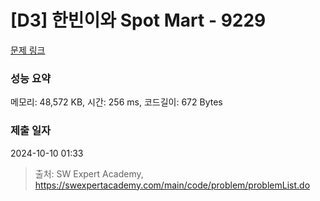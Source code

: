 # [D3] 한빈이와 Spot Mart - 9229 

[문제 링크](https://swexpertacademy.com/main/code/problem/problemDetail.do?contestProbId=AW8Wj7cqbY0DFAXN) 

### 성능 요약

메모리: 48,572 KB, 시간: 256 ms, 코드길이: 672 Bytes

### 제출 일자

2024-10-10 01:33



> 출처: SW Expert Academy, https://swexpertacademy.com/main/code/problem/problemList.do